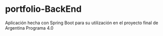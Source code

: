 # portfolio-BackEnd
 Aplicación hecha con Spring Boot para su utilización en el proyecto final de Argentina Programa 4.0
